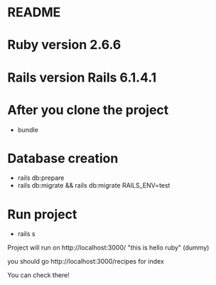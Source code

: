 # README

# Ruby version 2.6.6
# Rails version Rails 6.1.4.1 

# After you clone the project 
- bundle

# Database creation
- rails db:prepare
- rails db:migrate && rails db:migrate RAILS_ENV=test

# Run project
- rails s

Project will run on http://localhost:3000/ "this is hello ruby" (dummy)

you should go http://localhost:3000/recipes for index

You can check there!

